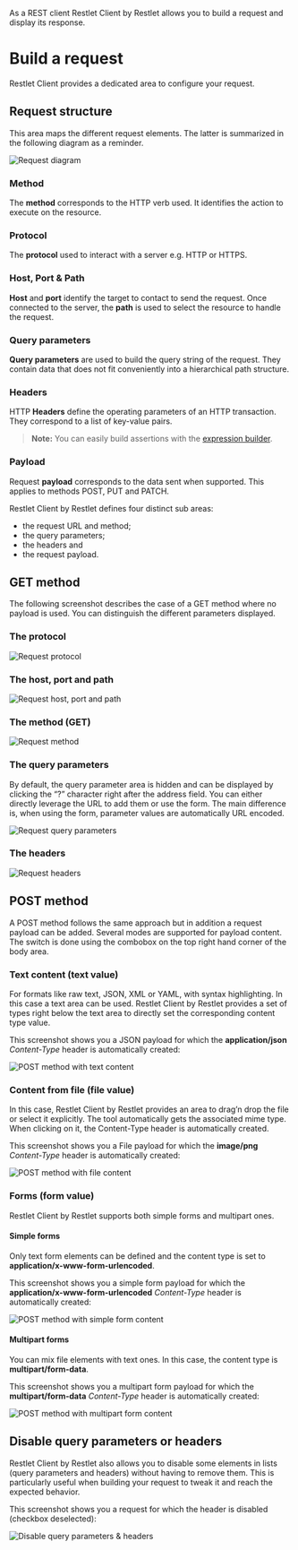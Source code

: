 As a REST client Restlet Client by Restlet allows you to build a request and display its response.

# Build a request

Restlet Client provides a dedicated area to configure your request.

## Request structure

This area maps the different request elements. The latter is summarized in the following diagram as a reminder.

![Request diagram](images/request-diagram.jpg "Request diagram")

### Method

The **method** corresponds to the HTTP verb used. It identifies the action to execute on the resource.

### Protocol

The **protocol** used to interact with a server e.g. HTTP or HTTPS.

### Host, Port & Path

**Host** and **port** identify the target to contact to send the request. Once connected to the server, the **path** is used to select the resource to handle the request.

### Query parameters

**Query parameters** are used to build the query string of the request. They contain data that does not fit conveniently into a hierarchical path structure.

### Headers

HTTP **Headers** define the operating parameters of an HTTP transaction. They correspond to a list of key-value pairs.

>**Note:** You can easily build assertions with the [expression builder](./expressions/overview "Expression builder").

### Payload

Request **payload** corresponds to the data sent when supported. This applies to methods POST, PUT and PATCH.

Restlet Client by Restlet defines four distinct sub areas:

- the request URL and method;  
- the query parameters;  
- the headers and  
- the request payload.


## GET method

The following screenshot describes the case of a GET method where no payload is used. You can distinguish the different parameters displayed.

### The protocol

![Request protocol](images/01-get-protocol.jpg "Request protocol")

### The host, port and path

![Request host, port and path](images/01-get-host.jpg "Request host, port and path")

### The method (GET)

![Request method](images/01-get-method.jpg "Request method")

### The query parameters

By default, the query parameter area is hidden and can be displayed by clicking the “?” character right after the address field. You can either directly leverage the URL to add them or use the form. The main difference is, when using the form, parameter values are automatically URL encoded.

![Request query parameters](images/01-get-queryparams.jpg "Request query parameters")

### The headers

![Request headers](images/01-get-headers.jpg "Request headers")

## POST method

A POST method follows the same approach but in addition a request payload can be added. Several modes are supported for payload content. The switch is done using the combobox on the top right hand corner of the body area.

### Text content (text value)

For formats like raw text, JSON, XML or YAML, with syntax highlighting. In this case a text area can be used. Restlet Client by Restlet provides a set of types right below the text area to directly set the corresponding content type value.

This screenshot shows you a JSON payload for which the **application/json** *Content-Type* header is automatically created:

![POST method with text content](images/04-post-text.jpg "POST method with text content")

### Content from file (file value)

In this case, Restlet Client by Restlet provides an area to drag’n drop the file or select it explicitly. The tool automatically gets the associated mime type. When clicking on it, the Content-Type header is automatically created.

This screenshot shows you a File payload for which the **image/png** *Content-Type* header is automatically created:

![POST method with file content](images/05-post-file.jpg "POST method with file content")

### Forms (form value)

Restlet Client by Restlet supports both simple forms and multipart ones.

#### Simple forms

Only text form elements can be defined and the content type is set to **application/x-www-form-urlencoded**.

This screenshot shows you a simple form payload for which the **application/x-www-form-urlencoded** *Content-Type* header is automatically created:

![POST method with simple form content](images/06-post-simple-form.jpg "POST method with simple form content")

#### Multipart forms

You can mix file elements with text ones. In this case, the content type is **multipart/form-data**.

This screenshot shows you a multipart form payload for which the **multipart/form-data** *Content-Type* header is automatically created:

![POST method with multipart form content](images/07-post-multipart-form.jpg "POST method with multipart form content")

## Disable query parameters or headers

Restlet Client by Restlet also allows you to disable some elements in lists (query parameters and headers) without having to remove them. This is particularly useful when building your request to tweak it and reach the expected behavior.

This screenshot shows you a request for which the header is disabled (checkbox deselected):

![Disable query parameters & headers](images/08-post-disable-headers.jpg "Disable query parameters & headers")
